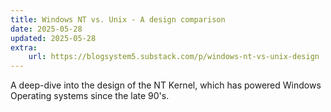 ```yaml
---
title: Windows NT vs. Unix - A design comparison
date: 2025-05-28
updated: 2025-05-28
extra: 
    url: https://blogsystem5.substack.com/p/windows-nt-vs-unix-design
---
```


A deep-dive into the design of the NT Kernel, which has powered Windows Operating systems since the late 90's. 